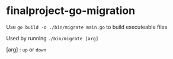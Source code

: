 # finalproject-go-migration

Use ```go build -o ./bin/migrate main.go``` to build executeable files

Used by running ```./bin/migrate [arg]```

[arg] : ```up``` or ```down```
